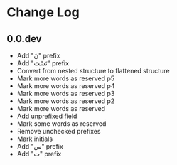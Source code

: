 # Change Log

## 0.0.dev

- Add "نَ" prefix
- Add "نَسْتَ" prefix
- Convert from nested structure to flattened structure
- Mark more words as reserved p5
- Mark more words as reserved p4
- Mark more words as reserved p3
- Mark more words as reserved p2
- Mark more words as reserved
- Add unprefixed field
- Mark some words as reserved
- Remove unchecked prefixes
- Mark initials
- Add "س" prefix
- Add "ت" prefix

